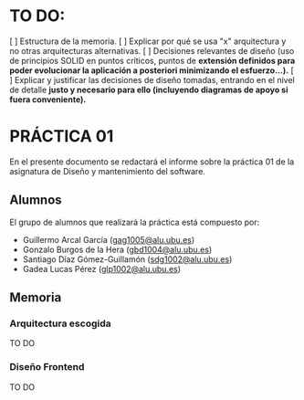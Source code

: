 # **TO DO:**
[ ] Estructura de la memoria.
[ ] Explicar por qué se usa "x" arquitectura y no otras arquitecturas alternativas.
[ ] Decisiones relevantes de diseño (uso de principios SOLID en puntos críticos, puntos de
**extensión definidos para poder evolucionar la aplicación a posteriori minimizando el esfuerzo...).**
[ ] Explicar y justificar las decisiones de diseño tomadas, entrando en el nivel de detalle 
**justo y necesario para ello (incluyendo diagramas de apoyo si fuera conveniente).**


# PRÁCTICA 01
En el presente documento se redactará el informe sobre la práctica 01 de la asignatura de Diseño y mantenimiento del software.

## Alumnos
El grupo de alumnos que realizará la práctica está compuesto por:
* Guillermo Arcal García (gag1005@alu.ubu.es)
* Gonzalo Burgos de la Hera (gbd1004@alu.ubu.es)
* Santiago Díaz Gómez-Guillamón (sdg1002@alu.ubu.es)
* Gadea Lucas  Pérez (glp1002@alu.ubu.es)

## Memoria

### Arquitectura escogida
TO DO
### Diseño Frontend
TO DO








